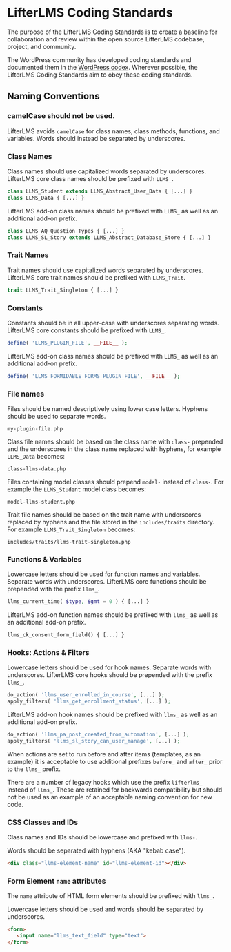 LifterLMS Coding Standards
==========================

The purpose of the LifterLMS Coding Standards is to create a baseline for collaboration and review within the open source LifterLMS codebase, project, and community.

The WordPress community has developed coding standards and documented them in the [WordPress codex](https://developer.wordpress.org/coding-standards/wordpress-coding-standards/). Wherever possible, the LifterLMS Coding Standards aim to obey these coding standards.

## Naming Conventions

### camelCase should not be used.

LifterLMS avoids `camelCase` for class names, class methods, functions, and variables. Words should instead be separated by underscores.

### Class Names

Class names should use capitalized words separated by underscores.
LifterLMS core class names should be prefixed with `LLMS_`.


```php
class LLMS_Student extends LLMS_Abstract_User_Data { [...] }
class LLMS_Data { [...] }
```

LifterLMS add-on class names should be prefixed with `LLMS_` as well as an additional add-on prefix.

```php
class LLMS_AQ_Question_Types { [...] }
class LLMS_SL_Story extends LLMS_Abstract_Database_Store { [...] }
```

### Trait Names

Trait names should use capitalized words separated by underscores.
LifterLMS core trait names should be prefixed with `LLMS_Trait`.

```php
trait LLMS_Trait_Singleton { [...] }
```

### Constants

Constants should be in all upper-case with underscores separating words.
LifterLMS core constants should be prefixed with `LLMS_`.

```php
define( 'LLMS_PLUGIN_FILE', __FILE__ );
```

LifterLMS add-on class names should be prefixed with `LLMS_` as well as an additional add-on prefix.

```php
define( 'LLMS_FORMIDABLE_FORMS_PLUGIN_FILE', __FILE__ );
```

### File names

Files should be named descriptively using lower case letters. Hyphens should be used to separate words.

```
my-plugin-file.php
```

Class file names should be based on the class name with `class-` prepended and the underscores in the class name replaced with hyphens, for example `LLMS_Data` becomes:

```
class-llms-data.php
```

Files containing model classes should prepend `model-` instead of `class-`. For example the `LLMS_Student` model class becomes:

```
model-llms-student.php
```

Trait file names should be based on the trait name with underscores replaced by hyphens and the file stored in the
`includes/traits` directory. For example `LLMS_Trait_Singleton` becomes:

```
includes/traits/llms-trait-singleton.php
```

### Functions & Variables

Lowercase letters should be used for function names and variables. Separate words with underscores.
LifterLMS core functions should be prepended with the prefix `llms_`.

```php
llms_current_time( $type, $gmt = 0 ) { [...] }
```

LifterLMS add-on function names should be prefixed with `llms_` as well as an additional add-on prefix.

```php
llms_ck_consent_form_field() { [...] }
```

### Hooks: Actions & Filters

Lowercase letters should be used for hook names. Separate words with underscores.
LifterLMS core hooks should be prepended with the prefix `llms_`.

```php
do_action( 'llms_user_enrolled_in_course', [...] );
apply_filters( 'llms_get_enrollment_status', [...] );
```

LifterLMS add-on hook names should be prefixed with `llms_` as well as an additional add-on prefix.

```php
do_action( 'llms_pa_post_created_from_automation', [...] );
apply_filters( 'llms_sl_story_can_user_manage', [...] );
```

When actions are set to run before and after items (templates, as an example) it is acceptable to use additional prefixes `before_` and `after_` prior to the `llms_` prefix.

There are a number of legacy hooks which use the prefix `lifterlms_` instead of `llms_`. These are retained for backwards compatibility but should not be used as an example of an acceptable naming convention for new code.

### CSS Classes and IDs

Class names and IDs should be lowercase and prefixed with `llms-`.

Words should be separated with hyphens (AKA "kebab case").

```html
<div class="llms-element-name" id="llms-element-id"></div>
```

### Form Element `name` attributes

The `name` attribute of HTML form elements should be prefixed with `llms_`.

Lowercase letters should be used and words should be separated by underscores.

```html
<form>
   <input name="llms_text_field" type="text">
</form>
```


